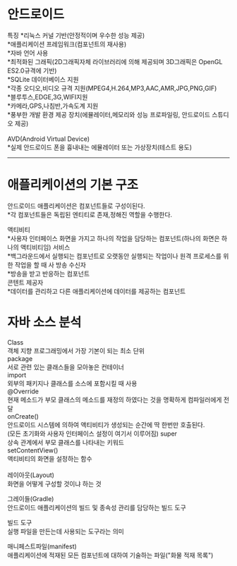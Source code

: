 
<h1> 안드로이드 </h1>
특징
*리눅스 커널 기반(안정적이며 우수한 성능 제공) <br>
*애플리케이션 프레임워크(컴포넌트의 재사용) <br>
*자바 언어 사용 <br>
*최적화된 그래픽(2D그래픽자체 라이브러리에 의해 제공되며 3D그래픽은 OpenGL ES2.0규격에 기반) <br>
*SQLite 데이터베이스 지원 <br>
*각종 오디오,비디오 규격 지원(MPEG4,H.264,MP3,AAC,AMR,JPG,PNG,GIF) <br>
*블루투스,EDGE,3G,WIFI지원 <br>
*카메라,GPS,나침반,가속도계 지원 <br>
*풍부한 개발 환경 제공 장치(에뮬레이터,메모리와 성능 프로파일링, 안드로이드 스튜디오 제공) <br>
<br>
AVD(Android Virtual Device)<br>
*실제 안드로이드 폰을 흉내내는 에뮬레이터 또는 가상장치(테스트 용도)<br>

-----------------------------------------------------------------------------------------------

<h1>애플리케이션의 기본 구조</h1> 
안드로이드 애플리케이션은 컴포넌트들로 구성이된다. <br>
 *각 컴포넌트들은 독립된 엔티티로 존재,정해진 역할을 수행한다. <br>


액티비티<br>
 *사용자 인터페이스 화면을 가지고 하나의 작업을 담당하는 컴포넌트(하나의 화면은 하나의 액티비티임)
서비스 <br>
 *백그라운드에서 실행되는 컴포넌트로 오랫동안 실행되는 작업이나 원격 프로세스를 위한 작업을 할 때 사
방송 수신자 <br>
 *방송을 받고 반응하는 컴포넌트 <br>
콘텐트 제공자 <br>
 *데이터를 관리하고 다른 애플리케이션에 데이터를 제공하는 컴포넌트 <br>
    
<h1>자바 소스 분석</h1>
 Class <br>
  객체 지향 프로그래밍에서 가장 기본이 되는 최소 단위 <br>
 package  <br>
  서로 관련 있는 클래스들을 모아놓은 컨테이너  <br>
 import <br>
  외부의 패키지나 클래스를 소스에 포함시킬 때 사용 <br>
  @Override <br>
   현재 메소드가 부모 클래스의 메소드를 재정의 하였다는 것을 명확하게 컴파일러에게 전달 <br>
  onCreate() <br>
   안드로이드 시스템에 의하여 액티비티가 생성되는 순간에 딱 한번만 호출된다. <br>
   (모든 초기화와 사용자 인터페이스 설정이 여기서 이루어짐)
  super <br>
   상속 관계에서 부모 클래스를 나타내는 키워드 <br>
  setContentView() <br>
   액티비티의 화면을 설정하는 함수 <br>
 <br>
레이아웃(Layout) <br>
 화면을 어떻게 구성할 것이냐 하는 것  <br>

그레이들(Gradle) <br>
 안드로이드 애플리케이션의 빌드  및 종속성 관리를 담당하는 빌드 도구 <br>

빌드 도구  <br>
 실행 파일을 만든는데 사용되는 도구라는 의미 <br>

매니페스트파일(manifest) <br>
 애플리케이션에 적재된 모든 컴포넌트에 대하여 기술하는 파일("화물 적재 목록") <br>
   

   
